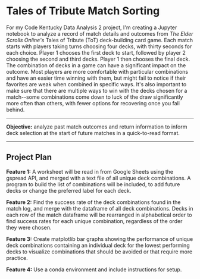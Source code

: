 # Tales of Tribute Match Sorting

For my Code Kentucky Data Analysis 2 project, I'm creating a Jupyter notebook to analyze a record of match details and outcomes from *The Elder Scrolls Online's* Tales of Tribute (ToT) deck-building card game. Each match starts with players taking turns choosing four decks, with thirty seconds for each choice. Player 1 chooses the first deck to start, followed by player 2 choosing the second and third decks. Player 1 then chooses the final deck. The combination of decks in a game can have a significant impact on the outcome. Most players are more comfortable with particular combinations and have an easier time winning with them, but might fail to notice if their favorites are weak when combined in specific ways. It's also important to make sure that there are multiple ways to win with the decks chosen for a match--some combinations come down to luck of the draw significantly more often than others, with fewer options for recovering once you fall behind.

----------
__Objective:__ analyze past match outcomes and return information to inform deck selection at the start of future matches in a quick-to-read format.

----------

## Project Plan

__Feature 1:__ A worksheet will be read in from Google Sheets using the gspread API, and merged with a text file of all unique deck combinations. A program to build the list of combinations will be included, to add future decks or change the preferred label for each deck.

__Feature 2:__ Find the success rate of the deck combinations found in the match log, and merge with the dataframe of all deck combinations. Decks in each row of the match dataframe will be rearranged in alphabetical order to find success rates for each unique combination, regardless of the order they were chosen.

__Feature 3:__ Create matplotlib bar graphs showing the performance of unique deck combinations containing an individual deck for the lowest performing decks to visualize combinations that should be avoided or that require more practice.

__Feature 4:__ Use a conda environment and include instructions for setup.